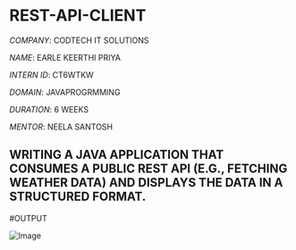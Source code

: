 # REST-API-CLIENT

*COMPANY*: CODTECH IT SOLUTIONS

*NAME*: EARLE KEERTHI PRIYA

*INTERN ID*: CT6WTKW

*DOMAIN*: JAVAPROGRMMING

*DURATION*: 6 WEEKS

*MENTOR*: NEELA SANTOSH

## WRITING A JAVA APPLICATION THAT CONSUMES  A PUBLIC REST API (E.G., FETCHING WEATHER  DATA) AND DISPLAYS THE DATA IN A  STRUCTURED FORMAT.

#OUTPUT

![Image](https://github.com/user-attachments/assets/ebc88ed7-ca58-4231-bfaa-1ec7471c019d)

